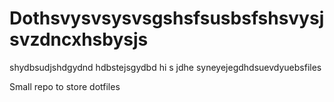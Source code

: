 # Dothsvysvsysvsgshsfsusbsfshsvysjsvzdncxhsbysjs
shydbsudjshdgydnd hdbstejsgydbd hi s
jdhe syneyejegdhdsuevdyuebsfiles

Small repo to store dotfiles